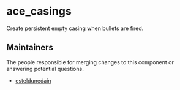 ace_casings
===============

Create persistent empty casing when bullets are fired.


## Maintainers

The people responsible for merging changes to this component or answering potential questions.

- [esteldunedain](https://github.com/esteldunedain)
